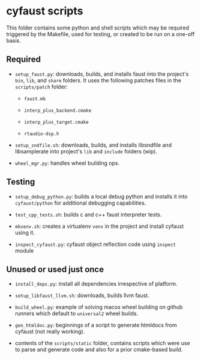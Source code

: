 # cyfaust scripts

This folder contains some python and shell scripts which may be required triggered by the Makefile, used for testing, or created to be run on a one-off basis.


## Required

- `setup_faust.py`: downloads, builds, and installs faust into the project's `bin`, `lib`, and `share` folders. It uses the following patches files in the `scripts/patch` folder:

	- `faust.mk`

	- `interp_plus_backend.cmake`

	- `interp_plus_target.cmake`

	- `rtaudio-dsp.h`

- `setup_sndfile.sh`: downloads, builds, and installs libsndfile and libsamplerate into project's `lib` and `include` folders (wip).

- `wheel_mgr.py`: handles wheel building ops.

## Testing

- `setup_debug_python.py`: builds a local debug python and installs it into `cyfaust/python` for additional debugging capabilities.

- `test_cpp_tests.sh`: builds c and c++ faust interpreter tests.

- `mkvenv.sh`: creates a virtualenv `venv` in the project and install cyfaust using it.

- `inspect_cyfaust.py`: cyfaust object reflection code using `inspect` module


## Unused or used just once

- `install_deps.py`: install all dependencies irrespective of platform.

- `setup_libfaust_llvm.sh`: downloads, builds llvm faust.

- `build_wheel.py`: example of solving macos wheel building on github runners which default to `universal2` wheel builds.

- `gen_htmldoc.py`: beginnings of a script to generate htmldocs from cyfaust (not really working).

- contents of the `scripts/static` folder, contains scripts which were use to parse and generate code and also for a prior cmake-based build.


